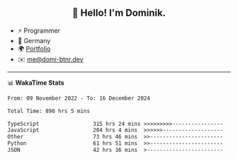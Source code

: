 <h2 align="center">👋 Hello! I'm Dominik.</h2>

- ⚡ Programmer
- 📍 Germany
- 🌍 [Portfolio](https://domi-btnr.dev)
- ✉️ [me@domi-btnr.dev](mailto://me@domi-btnr.dev)

---
📊 **WakaTime Stats**
<!--START_SECTION:waka-->

```txt
From: 09 November 2022 - To: 16 December 2024

Total Time: 890 hrs 5 mins

TypeScript                 315 hrs 24 mins >>>>>>>>>----------------   35.44 %
JavaScript                 204 hrs 4 mins  >>>>>>-------------------   22.93 %
Other                      73 hrs 46 mins  >>-----------------------   08.29 %
Python                     61 hrs 51 mins  >>-----------------------   06.95 %
JSON                       42 hrs 16 mins  >------------------------   04.75 %
```

<!--END_SECTION:waka-->
